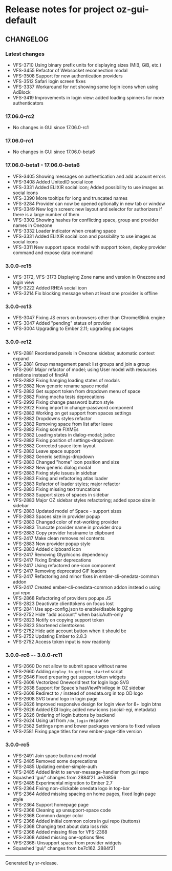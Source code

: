 # Release notes for project oz-gui-default


CHANGELOG
---------

### Latest changes

* VFS-3710 Using binary prefix units for displaying sizes (MiB, GiB, etc.)
* VFS-3455 Refactor of Websocket reconnection modal
* VFS-3508 Support for new authentication providers
* VFS-3512 Safari login screen fixes
* VFS-3337 Workaround for not showing some login icons when using AdBlock
* VFS-3419 Improvements in login view: added loading spinners for more authenticators


### 17.06.0-rc2

* No changes in GUI since 17.06.0-rc1


### 17.06.0-rc1

* No changes in GUI since 17.06.0-beta6


### 17.06.0-beta1 - 17.06.0-beta6

* VFS-3405 Showing messages on authentication and add account errors
* VFS-3408 Added UnitedID social icon
* VFS-3331 Added ELIXIR social icon; Added possibility to use images as social icons
* VFS-3390 More tooltips for long and truncated names
* VFS-3284 Provider can now be opened optionally in new tab or window 
* VFS-3349 New login screen: new layout and selector for authorizers if there is a large number of them
* VFS-3302 Showing hashes for conflicting space, group and provider names in Onezone
* VFS-3332 Loader indicator when creating space
* VFS-3331 Added ELIXIR social icon and possibility to use images as social icons
* VFS-3311 New support space modal with support token, deploy provider command and expose data command


### 3.0.0-rc15

* VFS-3172, VFS-3173 Displaying Zone name and version in Onezone and login view
* VFS-3222 Added RHEA social icon
* VFS-3214 Fix blocking message when at least one provider is offline


### 3.0.0-rc13

* VFS-3047 Fixing JS errors on browsers other than Chrome/Blink engine
* VFS-3047 Added "pending" status of provider
* VFS-3004 Upgrading to Ember 2.11; upgrading packages


### 3.0.0-rc12

* VFS-2881 Reordered panels in Onezone sidebar, automatic context expand
* VFS-2881 Group management panel: list groups and join a group
* VFS-2661 Major refactor of model; using User model with resources relations instead of findAll
* VFS-2882 Fixing hanging loading states of modals
* VFS-2882 New generic rename space modal
* VFS-2882 Get support token from dropdown menu of space
* VFS-2882 Fixing mocha tests deprecations
* VFS-2992 Fixing change password button style
* VFS-2922 Fixing import in change-password component
* VFS-2882 Working on get support from spaces settings
* VFS-2882 Dropdowns styles refactor
* VFS-2882 Removing space from list after leave
* VFS-2882 Fixing some FIXMEs
* VFS-2882 Loading states in dialog-modal; jsdoc
* VFS-2882 Fixing position of settings-dropdown
* VFS-2882 Corrected space item layout
* VFS-2882 Leave space support
* VFS-2882 Generic settings-dropdown
* VFS-2883 Changed "home" icon position and size
* VFS-2882 New generic dialog modal
* VFS-2883 Fixing style issues in sidebar
* VFS-2883 Fixing and refactoring atlas loader
* VFS-2883 Refactor of loader styles; major refactor
* VFS-2883 Fixing missing text truncations
* VFS-2883 Support sizes of spaces in sidebar
* VFS-2883 Major OZ sidebar styles refactoring; added space size in sidebar
* VFS-2883 Updated model of Space - support sizes
* VFS-2883 Spaces size in provider popup
* VFS-2883 Changed color of not-working provider
* VFS-2883 Truncate provider name in provider drop
* VFS-2883 Copy provider hostname to clipboard
* VFS-2417 Make clean removes rel contents
* VFS-2883 New provider popup style
* VFS-2883 Added clipboard icon
* VFS-2417 Removing Glyphicons dependency
* VFS-2417 Fixing Ember deprecations
* VFS-2417 Using refactored one-icon component
* VFS-2417 Removing deprecated GIF loaders
* VFS-2417 Refactoring and minor fixes in ember-cli-onedata-common addon
* VFS-2417 Created ember-cli-onedata-common addon instead o using gui repo
* VFS-2868 Refactoring of providers popups JS
* VFS-2823 Deactivate clienttokens on focus lost
* VFS-2841 Use app-config.json to enable/disable logging
* VFS-2752 Hide "add account" when basicAuth-only
* VFS-2823 Notify on copying support token
* VFS-2823 Shortened clienttokens
* VFS-2752 Hide add account button when it should be
* VFS-2752 Updating Ember to 2.8.3
* VFS-2752 Access token input is now readonly


### 3.0.0-rc6 -- 3.0.0-rc11

* VFS-2660 Do not allow to submit space without name
* VFS-2660 Adding `deploy_to_getting_started` script
* VFS-2646 Fixed preparing get support token widgets
* VFS-2608 Vectorized Oneworld text for login logo SVG
* VFS-2638 Support for Space's hasViewPrivilege in OZ sidebar
* VFS-2608 Redirect to `/` instead of onedata.org in top OD logo
* VFS-2608 SVG brand logo in login page
* VFS-2626 Improved responsive design for login view for 8+ login btns
* VFS-2626 Added EGI login; added new icons (social-egi, metadata)
* VFS-2626 Ordering of login buttons by backend
* VFS-2624 Using url from `/do_login` response
* VFS-2582 Settings npm and bower packages versions to fixed values
* VFS-2581 Fixing page titles for new ember-page-title version


### 3.0.0-rc5

* VFS-2491 Join space button and modal
* VFS-2485 Removed some deprecations
* VFS-2485 Updating ember-simple-auth
* VFS-2485 Added linkt to server-message-handler from gui repo
* Squashed 'gui/' changes from 2884f21..ae7d856
* VFS-2485 Experimental migration to Ember 2.7
* VFS-2364 Fixing non-clickable onedata logo in top-bar
* VFS-2364 Added missing spacing on home pages, fixed login page style
* VFS-2364 Support homepage page
* VFS-2368 Cleaning up unsupport-space code
* VFS-2368 Common danger color
* VFS-2368 Added initial common colors in gui repo (buttons)
* VFS-2368 Changing text about data loss risk
* VFS-2368 Added missing files for VFS-2368
* VFS-2368 Added missing one-options files
* VFS-2368: Unsupport space from provider widgets
* Squashed 'gui/' changes from be7c162..2884f21




________

Generated by sr-release. 
